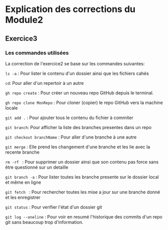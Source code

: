 # Explication des corrections du Module2
## Exercice3
### Les commandes utilisées
La correction de l'exercice2 se base sur les commandes suivantes:

```ls -a``` : Pour lister le contenu d'un dossier ainsi que les fichiers cahés
 
`````cd`````: Pour aller d'un repertoir à un autre

````gh repo create```` : Pour créer un nouveau repo GitHub depuis le terminal.

````gh repo clone MonRepo```` : Pour cloner (copier) le repo GitHub vers la machine locale 

```git add .``` : Pour ajouter tous le contenu du fichier à commiter 

```git branch```:  Pour afficher la liste des branches presentes dans un repo

```git checkout branchName``` : Pour aller d'une branche à une autre

```git merge``` : Elle prend les changement d'une branche et les lie avec la recente branche

```rm -rf ``` : Pour supprimer un dossier ainsi que son contenu pas force sans être questionné sur un detaille

```git branch -a``` : Pour lister toutes les branche presente sur le dossier local et même en ligne


```git fetch ``` : Pour rechercher toutes les mise a jour sur une branche donné et les enregistrer

```git status``` : Pour verifier l'état d'un dossier git

```git log --oneline``` : Pour voir en resumé l'historique des commits d'un repo git sans beaucoup trop d'information.